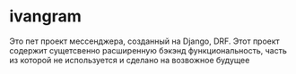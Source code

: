 # ivangram

Это пет проект мессенджера, созданный на Django, DRF.
Этот проект содержит сущетсвенно расширенную бэкэнд функциональность, часть из которой не используется и сделано на возвожное будущее
